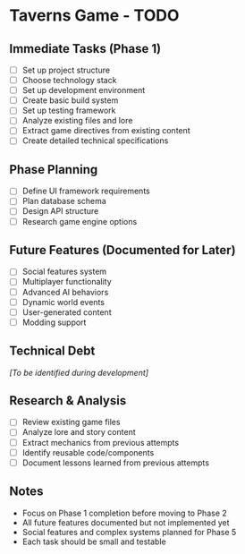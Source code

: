 # Taverns Game - TODO

## Immediate Tasks (Phase 1)
- [ ] Set up project structure
- [ ] Choose technology stack
- [ ] Set up development environment
- [ ] Create basic build system
- [ ] Set up testing framework
- [ ] Analyze existing files and lore
- [ ] Extract game directives from existing content
- [ ] Create detailed technical specifications

## Phase Planning
- [ ] Define UI framework requirements
- [ ] Plan database schema
- [ ] Design API structure
- [ ] Research game engine options

## Future Features (Documented for Later)
- [ ] Social features system
- [ ] Multiplayer functionality
- [ ] Advanced AI behaviors
- [ ] Dynamic world events
- [ ] User-generated content
- [ ] Modding support

## Technical Debt
*[To be identified during development]*

## Research & Analysis
- [ ] Review existing game files
- [ ] Analyze lore and story content
- [ ] Extract mechanics from previous attempts
- [ ] Identify reusable code/components
- [ ] Document lessons learned from previous attempts

## Notes
- Focus on Phase 1 completion before moving to Phase 2
- All future features documented but not implemented yet
- Social features and complex systems planned for Phase 5
- Each task should be small and testable 